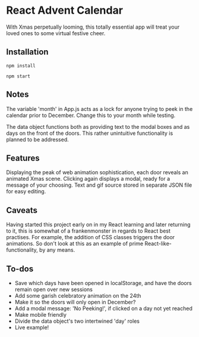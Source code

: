 # React Advent Calendar

With Xmas perpetually looming, this totally essential app will treat your loved ones to some virtual festive cheer.

## Installation

`npm install`

`npm start`

## Notes

The variable 'month' in App.js acts as a lock for anyone trying to peek in the calendar prior to December. Change this to your month while testing.

The data object functions both as providing text to the modal boxes and as days on the front of the doors. This rather unintuitive functionality is planned to be addressed.

## Features

Displaying the peak of web animation sophistication, each door reveals an animated Xmas scene. Clicking again displays a modal, ready for a message of your choosing. Text and gif source stored in separate JSON file for easy editing.

## Caveats

Having started this project early on in my React learning and later returning to it, this is somewhat of a frankenmonster in regards to React best practises. For example, the addition of CSS classes triggers the door animations. So don't look at this as an example of prime React-like-functionality, by any means.

## To-dos

- Save which days have been opened in localStorage, and have the doors remain open over new sessions
- Add some garish celebratory animation on the 24th
- Make it so the doors will only open in December?
- Add a modal message: 'No Peeking!', if clicked on a day not yet reached
- Make mobile friendly
- Divide the data object's two intertwined 'day' roles
- Live example!
